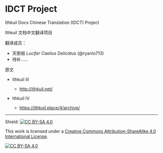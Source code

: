 # IDCT Project
Ithkuil Docs Chinese Translation (IDCT) Project

Ithkuil 文档中文翻译项目

翻译成员：

- 天邪弱 *Lucifer Caelius Delicatus* (@ryanlo713)
- 待补……

原文

- Ithkuil III

  - http://ithkuil.net/

- Ithkuil IV

  - https://ithkuil.place/4/archive/

------


Shield: [![CC BY-SA 4.0][cc-by-sa-shield]][cc-by-sa]

This work is licensed under a
[Creative Commons Attribution-ShareAlike 4.0 International License][cc-by-sa].

[![CC BY-SA 4.0][cc-by-sa-image]][cc-by-sa]

[cc-by-sa]: http://creativecommons.org/licenses/by-sa/4.0/
[cc-by-sa-image]: https://licensebuttons.net/l/by-sa/4.0/88x31.png
[cc-by-sa-shield]: https://img.shields.io/badge/License-CC%20BY--SA%204.0-lightgrey.svg
